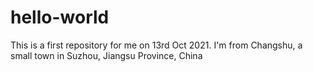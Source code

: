 # hello-world
This is a first repository for me on 13rd Oct 2021.
I'm from Changshu, a small town in Suzhou, Jiangsu Province, China

